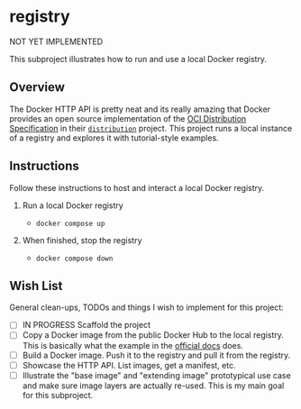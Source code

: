 # registry

NOT YET IMPLEMENTED

This subproject illustrates how to run and use a local Docker registry.


## Overview

The Docker HTTP API is pretty neat and its really amazing that Docker provides an open source implementation of the
[OCI Distribution Specification](https://github.com/opencontainers/distribution-spec) in their [`distribution`](https://github.com/distribution/distribution)
project. This project runs a local instance of a registry and explores it with tutorial-style examples.


## Instructions

Follow these instructions to host and interact a local Docker registry.

1. Run a local Docker registry
   * ```shell
     docker compose up
     ```
2. When finished, stop the registry
   * ```shell
     docker compose down
     ```


## Wish List

General clean-ups, TODOs and things I wish to implement for this project:

* [ ] IN PROGRESS Scaffold the project
* [ ] Copy a Docker image from the public Docker Hub to the local registry. This is basically what the example in the
  [official docs](https://docs.docker.com/registry/deploying/) does. 
* [ ] Build a Docker image. Push it to the registry and pull it from the registry.
* [ ] Showcase the HTTP API. List images, get a manifest, etc.
* [ ] Illustrate the "base image" and "extending image" prototypical use case and make sure image layers are actually
  re-used. This is my main goal for this subproject.

